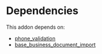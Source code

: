 # Dependencies

This addon depends on:

- [phone_validation](https://github.com/bringout/oca-ocb-core/tree/b3e6fb998e53b9eb1bc9669d992017616c2bd7b3/odoo-bringout-oca-ocb-phone_validation)
- [base_business_document_import](https://github.com/bringout/oca-edi)
